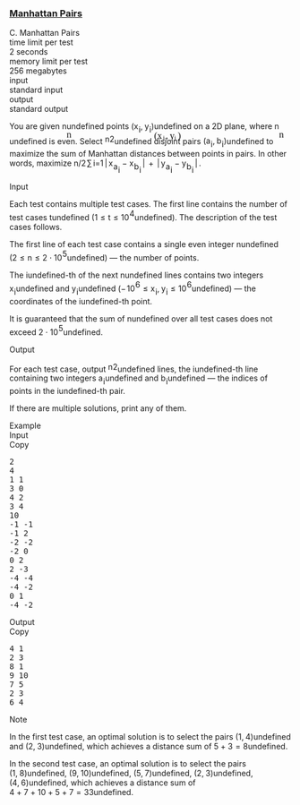 <h3><a href="https://codeforces.com/contest/2122/problem/C" target="_blank" rel="noopener noreferrer">Manhattan Pairs</a></h3>
<div class="header"><div class="title">C. Manhattan Pairs</div><div class="time-limit"><div class="property-title">time limit per test</div>2 seconds</div><div class="memory-limit"><div class="property-title">memory limit per test</div>256 megabytes</div><div class="input-file input-standard"><div class="property-title">input</div>standard input</div><div class="output-file output-standard"><div class="property-title">output</div>standard output</div></div><div><p> </p><p>You are given <span class="MathJax_Preview" style="color: inherit;"><span class="MJXp-math" id="MJXp-Span-1"><span class="MJXp-mi MJXp-italic" id="MJXp-Span-2">n</span></span></span><span class="MathJax MathJax_Processed" id="MathJax-Element-1-Frame" tabindex="0" style=""><nobr><span class="math" id="MathJax-Span-1"><span style="display: inline-block; position: relative; width: 0em; height: 0px; font-size: 122%;"><span style="position: absolute;"><span class="mrow" id="MathJax-Span-2"><span class="mi" id="MathJax-Span-3" style="font-family: MathJax_Math-italic;">n</span></span></span></span></span></nobr></span>undefined points <span class="MathJax_Preview" style="color: inherit;"><span class="MJXp-math" id="MJXp-Span-3"><span class="MJXp-mo" id="MJXp-Span-4" style="margin-left: 0em; margin-right: 0em;">(</span><span class="MJXp-msubsup" id="MJXp-Span-5"><span class="MJXp-mi MJXp-italic" id="MJXp-Span-6" style="margin-right: 0.05em;">x</span><span class="MJXp-mi MJXp-italic MJXp-script" id="MJXp-Span-7" style="vertical-align: -0.4em;">i</span></span><span class="MJXp-mo" id="MJXp-Span-8" style="margin-left: 0em; margin-right: 0.222em;">,</span><span class="MJXp-msubsup" id="MJXp-Span-9"><span class="MJXp-mi MJXp-italic" id="MJXp-Span-10" style="margin-right: 0.05em;">y</span><span class="MJXp-mi MJXp-italic MJXp-script" id="MJXp-Span-11" style="vertical-align: -0.4em;">i</span></span><span class="MJXp-mo" id="MJXp-Span-12" style="margin-left: 0em; margin-right: 0em;">)</span></span></span><span class="MathJax MathJax_Processed" id="MathJax-Element-2-Frame" tabindex="0" style=""><nobr><span class="math" id="MathJax-Span-4"><span style="display: inline-block; position: relative; width: 0em; height: 0px; font-size: 122%;"><span style="position: absolute;"><span class="mrow" id="MathJax-Span-5"><span class="mo" id="MathJax-Span-6" style="font-family: MathJax_Main;">(</span><span class="msubsup" id="MathJax-Span-7"><span style="display: inline-block; position: relative; width: 0.881em; height: 0px;"><span style="position: absolute; clip: rect(3.34em, 1000.53em, 4.16em, -999.997em); top: -3.978em; left: 0em;"><span class="mi" id="MathJax-Span-8" style="font-family: MathJax_Math-italic;">x</span><span style="display: inline-block; width: 0px; height: 3.984em;"></span></span><span style="position: absolute; top: -3.803em; left: 0.588em;"><span class="mi" id="MathJax-Span-9" style="font-size: 70.7%; font-family: MathJax_Math-italic;">i</span><span style="display: inline-block; width: 0px; height: 3.984em;"></span></span></span></span><span class="mo" id="MathJax-Span-10" style="font-family: MathJax_Main;">,</span><span class="msubsup" id="MathJax-Span-11" style="padding-left: 0.179em;"><span style="display: inline-block; position: relative; width: 0.823em; height: 0px;"><span style="position: absolute; clip: rect(3.34em, 1000.47em, 4.394em, -999.997em); top: -3.978em; left: 0em;"><span class="mi" id="MathJax-Span-12" style="font-family: MathJax_Math-italic;">y<span style="display: inline-block; overflow: hidden; height: 1px; width: 0.003em;"></span></span><span style="display: inline-block; width: 0px; height: 3.984em;"></span></span><span style="position: absolute; top: -3.803em; left: 0.471em;"><span class="mi" id="MathJax-Span-13" style="font-size: 70.7%; font-family: MathJax_Math-italic;">i</span><span style="display: inline-block; width: 0px; height: 3.984em;"></span></span></span></span><span class="mo" id="MathJax-Span-14" style="font-family: MathJax_Main;">)</span></span></span></span></span></nobr></span>undefined on a 2D plane, where <span class="MathJax_Preview" style="color: inherit;"><span class="MJXp-math" id="MJXp-Span-13"><span class="MJXp-mi MJXp-italic" id="MJXp-Span-14">n</span></span></span><span class="MathJax MathJax_Processed" id="MathJax-Element-3-Frame" tabindex="0" style=""><nobr><span class="math" id="MathJax-Span-15"><span style="display: inline-block; position: relative; width: 0em; height: 0px; font-size: 122%;"><span style="position: absolute;"><span class="mrow" id="MathJax-Span-16"><span class="mi" id="MathJax-Span-17" style="font-family: MathJax_Math-italic;">n</span></span></span></span></span></nobr></span>undefined is even. Select <span class="MathJax_Preview" style="color: inherit;"><span class="MJXp-math" id="MJXp-Span-15"><span class="MJXp-mstyle" id="MJXp-Span-16"><span class="MJXp-mfrac" id="MJXp-Span-17" style="vertical-align: 0.25em;"><span class="MJXp-box MJXp-script"><span class="MJXp-mi MJXp-italic" id="MJXp-Span-18">n</span></span><span class="MJXp-box" style="margin-top: -0.9em;"><span class="MJXp-denom"><span><span class="MJXp-rule" style="height: 1em; border-top: none; border-bottom: 1px solid; margin: 0.1em 0px;"></span></span><span><span class="MJXp-box MJXp-script"><span class="MJXp-mn" id="MJXp-Span-19">2</span></span></span></span></span></span></span></span></span><span class="MathJax MathJax_Processing" id="MathJax-Element-4-Frame" tabindex="0"></span>undefined disjoint pairs <span class="MathJax_Preview" style="color: inherit;"><span class="MJXp-math" id="MJXp-Span-20"><span class="MJXp-mo" id="MJXp-Span-21" style="margin-left: 0em; margin-right: 0em;">(</span><span class="MJXp-msubsup" id="MJXp-Span-22"><span class="MJXp-mi MJXp-italic" id="MJXp-Span-23" style="margin-right: 0.05em;">a</span><span class="MJXp-mi MJXp-italic MJXp-script" id="MJXp-Span-24" style="vertical-align: -0.4em;">i</span></span><span class="MJXp-mo" id="MJXp-Span-25" style="margin-left: 0em; margin-right: 0.222em;">,</span><span class="MJXp-msubsup" id="MJXp-Span-26"><span class="MJXp-mi MJXp-italic" id="MJXp-Span-27" style="margin-right: 0.05em;">b</span><span class="MJXp-mi MJXp-italic MJXp-script" id="MJXp-Span-28" style="vertical-align: -0.4em;">i</span></span><span class="MJXp-mo" id="MJXp-Span-29" style="margin-left: 0em; margin-right: 0em;">)</span></span></span><span class="MathJax MathJax_Processing" id="MathJax-Element-5-Frame" tabindex="0"></span>undefined to maximize the sum of Manhattan distances between points in pairs. In other words, maximize <span class="MathJax_Preview" style="color: inherit;"><span class="MJXp-math MJXp-display" id="MJXp-Span-30"><span class="MJXp-munderover" id="MJXp-Span-31"><span><span class="MJXp-over"><span class=" MJXp-script"><span class="MJXp-mrow" id="MJXp-Span-37" style="margin-right: 0px; margin-left: 0px;"><span class="MJXp-mi MJXp-italic" id="MJXp-Span-38">n</span><span class="MJXp-mrow" id="MJXp-Span-39"><span class="MJXp-mo" id="MJXp-Span-40">/</span></span><span class="MJXp-mn" id="MJXp-Span-41">2</span></span></span><span class=""><span class="MJXp-mo" id="MJXp-Span-32" style="margin-left: 0.111em; margin-right: 0.167em;"><span class="MJXp-largeop">∑</span></span></span></span></span><span class=" MJXp-script"><span class="MJXp-mrow" id="MJXp-Span-33" style="margin-left: 0px;"><span class="MJXp-mi MJXp-italic" id="MJXp-Span-34">i</span><span class="MJXp-mo" id="MJXp-Span-35">=</span><span class="MJXp-mn" id="MJXp-Span-36">1</span></span></span></span><span class="MJXp-mrow" id="MJXp-Span-42"><span class="MJXp-mo" id="MJXp-Span-43" style="margin-left: 0.167em; margin-right: 0.167em;">|</span></span><span class="MJXp-msubsup" id="MJXp-Span-44"><span class="MJXp-mi MJXp-italic" id="MJXp-Span-45" style="margin-right: 0.05em;">x</span><span class="MJXp-mrow MJXp-script" id="MJXp-Span-46" style="vertical-align: -0.4em;"><span class="MJXp-msubsup" id="MJXp-Span-47"><span class="MJXp-mi MJXp-italic" id="MJXp-Span-48" style="margin-right: 0.05em;">a</span><span class="MJXp-mi MJXp-italic MJXp-script" id="MJXp-Span-49" style="vertical-align: -0.4em;">i</span></span></span></span><span class="MJXp-mo" id="MJXp-Span-50" style="margin-left: 0.267em; margin-right: 0.267em;">−</span><span class="MJXp-msubsup" id="MJXp-Span-51"><span class="MJXp-mi MJXp-italic" id="MJXp-Span-52" style="margin-right: 0.05em;">x</span><span class="MJXp-mrow MJXp-script" id="MJXp-Span-53" style="vertical-align: -0.4em;"><span class="MJXp-msubsup" id="MJXp-Span-54"><span class="MJXp-mi MJXp-italic" id="MJXp-Span-55" style="margin-right: 0.05em;">b</span><span class="MJXp-mi MJXp-italic MJXp-script" id="MJXp-Span-56" style="vertical-align: -0.4em;">i</span></span></span></span><span class="MJXp-mrow" id="MJXp-Span-57"><span class="MJXp-mo" id="MJXp-Span-58" style="margin-left: 0.167em; margin-right: 0.167em;">|</span></span><span class="MJXp-mo" id="MJXp-Span-59" style="margin-left: 0.267em; margin-right: 0.267em;">+</span><span class="MJXp-mrow" id="MJXp-Span-60"><span class="MJXp-mo" id="MJXp-Span-61" style="margin-left: 0.167em; margin-right: 0.167em;">|</span></span><span class="MJXp-msubsup" id="MJXp-Span-62"><span class="MJXp-mi MJXp-italic" id="MJXp-Span-63" style="margin-right: 0.05em;">y</span><span class="MJXp-mrow MJXp-script" id="MJXp-Span-64" style="vertical-align: -0.4em;"><span class="MJXp-msubsup" id="MJXp-Span-65"><span class="MJXp-mi MJXp-italic" id="MJXp-Span-66" style="margin-right: 0.05em;">a</span><span class="MJXp-mi MJXp-italic MJXp-script" id="MJXp-Span-67" style="vertical-align: -0.4em;">i</span></span></span></span><span class="MJXp-mo" id="MJXp-Span-68" style="margin-left: 0.267em; margin-right: 0.267em;">−</span><span class="MJXp-msubsup" id="MJXp-Span-69"><span class="MJXp-mi MJXp-italic" id="MJXp-Span-70" style="margin-right: 0.05em;">y</span><span class="MJXp-mrow MJXp-script" id="MJXp-Span-71" style="vertical-align: -0.4em;"><span class="MJXp-msubsup" id="MJXp-Span-72"><span class="MJXp-mi MJXp-italic" id="MJXp-Span-73" style="margin-right: 0.05em;">b</span><span class="MJXp-mi MJXp-italic MJXp-script" id="MJXp-Span-74" style="vertical-align: -0.4em;">i</span></span></span></span><span class="MJXp-mrow" id="MJXp-Span-75"><span class="MJXp-mo" id="MJXp-Span-76" style="margin-left: 0.167em; margin-right: 0.167em;">|</span></span><span class="MJXp-mo" id="MJXp-Span-77" style="margin-left: 0em; margin-right: 0.222em;">.</span></span></span><div class="MathJax_Display MathJax_Processing"><span class="MathJax" id="MathJax-Element-6-Frame" tabindex="0"></span></div><script type="math/tex; mode=display" id="MathJax-Element-6">\sum_{i=1}^{n/2} |x_{a_i} - x_{b_i}| + |y_{a_i} - y_{b_i}|.</script></p></div><div class="input-specification"><div class="section-title">Input</div><p>Each test contains multiple test cases. The first line contains the number of test cases <span class="MathJax_Preview" style="color: inherit;"><span class="MJXp-math" id="MJXp-Span-78"><span class="MJXp-mi MJXp-italic" id="MJXp-Span-79">t</span></span></span><span class="MathJax MathJax_Processing" id="MathJax-Element-7-Frame" tabindex="0"></span>undefined (<span class="MathJax_Preview" style="color: inherit;"><span class="MJXp-math" id="MJXp-Span-80"><span class="MJXp-mn" id="MJXp-Span-81">1</span><span class="MJXp-mo" id="MJXp-Span-82" style="margin-left: 0.333em; margin-right: 0.333em;">≤</span><span class="MJXp-mi MJXp-italic" id="MJXp-Span-83">t</span><span class="MJXp-mo" id="MJXp-Span-84" style="margin-left: 0.333em; margin-right: 0.333em;">≤</span><span class="MJXp-msubsup" id="MJXp-Span-85"><span class="MJXp-mn" id="MJXp-Span-86" style="margin-right: 0.05em;">10</span><span class="MJXp-mn MJXp-script" id="MJXp-Span-87" style="vertical-align: 0.5em;">4</span></span></span></span><span class="MathJax MathJax_Processing" id="MathJax-Element-8-Frame" tabindex="0"></span>undefined). The description of the test cases follows. </p><p>The first line of each test case contains a single even integer <span class="MathJax_Preview" style="color: inherit;"><span class="MJXp-math" id="MJXp-Span-88"><span class="MJXp-mi MJXp-italic" id="MJXp-Span-89">n</span></span></span><span class="MathJax MathJax_Processing" id="MathJax-Element-9-Frame" tabindex="0"></span>undefined (<span class="MathJax_Preview" style="color: inherit;"><span class="MJXp-math" id="MJXp-Span-90"><span class="MJXp-mn" id="MJXp-Span-91">2</span><span class="MJXp-mo" id="MJXp-Span-92" style="margin-left: 0.333em; margin-right: 0.333em;">≤</span><span class="MJXp-mi MJXp-italic" id="MJXp-Span-93">n</span><span class="MJXp-mo" id="MJXp-Span-94" style="margin-left: 0.333em; margin-right: 0.333em;">≤</span><span class="MJXp-mn" id="MJXp-Span-95">2</span><span class="MJXp-mo" id="MJXp-Span-96" style="margin-left: 0.267em; margin-right: 0.267em;">⋅</span><span class="MJXp-msubsup" id="MJXp-Span-97"><span class="MJXp-mn" id="MJXp-Span-98" style="margin-right: 0.05em;">10</span><span class="MJXp-mn MJXp-script" id="MJXp-Span-99" style="vertical-align: 0.5em;">5</span></span></span></span><span class="MathJax MathJax_Processing" id="MathJax-Element-10-Frame" tabindex="0"></span>undefined)&nbsp;— the number of points.</p><p>The <span class="MathJax_Preview" style="color: inherit;"><span class="MJXp-math" id="MJXp-Span-100"><span class="MJXp-mi MJXp-italic" id="MJXp-Span-101">i</span></span></span><span class="MathJax MathJax_Processing" id="MathJax-Element-11-Frame" tabindex="0"></span>undefined-th of the next <span class="MathJax_Preview" style="color: inherit;"><span class="MJXp-math" id="MJXp-Span-102"><span class="MJXp-mi MJXp-italic" id="MJXp-Span-103">n</span></span></span><span class="MathJax MathJax_Processing" id="MathJax-Element-12-Frame" tabindex="0"></span>undefined lines contains two integers <span class="MathJax_Preview" style="color: inherit;"><span class="MJXp-math" id="MJXp-Span-104"><span class="MJXp-msubsup" id="MJXp-Span-105"><span class="MJXp-mi MJXp-italic" id="MJXp-Span-106" style="margin-right: 0.05em;">x</span><span class="MJXp-mi MJXp-italic MJXp-script" id="MJXp-Span-107" style="vertical-align: -0.4em;">i</span></span></span></span><span class="MathJax MathJax_Processing" id="MathJax-Element-13-Frame" tabindex="0"></span>undefined and <span class="MathJax_Preview" style="color: inherit;"><span class="MJXp-math" id="MJXp-Span-108"><span class="MJXp-msubsup" id="MJXp-Span-109"><span class="MJXp-mi MJXp-italic" id="MJXp-Span-110" style="margin-right: 0.05em;">y</span><span class="MJXp-mi MJXp-italic MJXp-script" id="MJXp-Span-111" style="vertical-align: -0.4em;">i</span></span></span></span><span class="MathJax MathJax_Processing" id="MathJax-Element-14-Frame" tabindex="0"></span>undefined (<span class="MathJax_Preview" style="color: inherit;"><span class="MJXp-math" id="MJXp-Span-112"><span class="MJXp-mo" id="MJXp-Span-113" style="margin-left: 0em; margin-right: 0.111em;">−</span><span class="MJXp-msubsup" id="MJXp-Span-114"><span class="MJXp-mn" id="MJXp-Span-115" style="margin-right: 0.05em;">10</span><span class="MJXp-mn MJXp-script" id="MJXp-Span-116" style="vertical-align: 0.5em;">6</span></span><span class="MJXp-mo" id="MJXp-Span-117" style="margin-left: 0.333em; margin-right: 0.333em;">≤</span><span class="MJXp-msubsup" id="MJXp-Span-118"><span class="MJXp-mi MJXp-italic" id="MJXp-Span-119" style="margin-right: 0.05em;">x</span><span class="MJXp-mi MJXp-italic MJXp-script" id="MJXp-Span-120" style="vertical-align: -0.4em;">i</span></span><span class="MJXp-mo" id="MJXp-Span-121" style="margin-left: 0em; margin-right: 0.222em;">,</span><span class="MJXp-msubsup" id="MJXp-Span-122"><span class="MJXp-mi MJXp-italic" id="MJXp-Span-123" style="margin-right: 0.05em;">y</span><span class="MJXp-mi MJXp-italic MJXp-script" id="MJXp-Span-124" style="vertical-align: -0.4em;">i</span></span><span class="MJXp-mo" id="MJXp-Span-125" style="margin-left: 0.333em; margin-right: 0.333em;">≤</span><span class="MJXp-msubsup" id="MJXp-Span-126"><span class="MJXp-mn" id="MJXp-Span-127" style="margin-right: 0.05em;">10</span><span class="MJXp-mn MJXp-script" id="MJXp-Span-128" style="vertical-align: 0.5em;">6</span></span></span></span><span class="MathJax MathJax_Processing" id="MathJax-Element-15-Frame" tabindex="0"></span>undefined)&nbsp;— the coordinates of the <span class="MathJax_Preview" style="color: inherit;"><span class="MJXp-math" id="MJXp-Span-129"><span class="MJXp-mi MJXp-italic" id="MJXp-Span-130">i</span></span></span><span class="MathJax MathJax_Processing" id="MathJax-Element-16-Frame" tabindex="0"></span>undefined-th point.</p><p>It is guaranteed that the sum of <span class="MathJax_Preview" style="color: inherit;"><span class="MJXp-math" id="MJXp-Span-131"><span class="MJXp-mi MJXp-italic" id="MJXp-Span-132">n</span></span></span><span class="MathJax MathJax_Processing" id="MathJax-Element-17-Frame" tabindex="0"></span>undefined over all test cases does not exceed <span class="MathJax_Preview" style="color: inherit;"><span class="MJXp-math" id="MJXp-Span-133"><span class="MJXp-mn" id="MJXp-Span-134">2</span><span class="MJXp-mo" id="MJXp-Span-135" style="margin-left: 0.267em; margin-right: 0.267em;">⋅</span><span class="MJXp-msubsup" id="MJXp-Span-136"><span class="MJXp-mn" id="MJXp-Span-137" style="margin-right: 0.05em;">10</span><span class="MJXp-mn MJXp-script" id="MJXp-Span-138" style="vertical-align: 0.5em;">5</span></span></span></span><span class="MathJax MathJax_Processing" id="MathJax-Element-18-Frame" tabindex="0"></span>undefined. </p></div><div class="output-specification"><div class="section-title">Output</div><p>For each test case, output <span class="MathJax_Preview" style="color: inherit;"><span class="MJXp-math" id="MJXp-Span-139"><span class="MJXp-mstyle" id="MJXp-Span-140"><span class="MJXp-mfrac" id="MJXp-Span-141" style="vertical-align: 0.25em;"><span class="MJXp-box MJXp-script"><span class="MJXp-mi MJXp-italic" id="MJXp-Span-142">n</span></span><span class="MJXp-box" style="margin-top: -0.9em;"><span class="MJXp-denom"><span><span class="MJXp-rule" style="height: 1em; border-top: none; border-bottom: 1px solid; margin: 0.1em 0px;"></span></span><span><span class="MJXp-box MJXp-script"><span class="MJXp-mn" id="MJXp-Span-143">2</span></span></span></span></span></span></span></span></span><span class="MathJax MathJax_Processing" id="MathJax-Element-19-Frame" tabindex="0"></span>undefined lines, the <span class="MathJax_Preview" style="color: inherit;"><span class="MJXp-math" id="MJXp-Span-144"><span class="MJXp-mi MJXp-italic" id="MJXp-Span-145">i</span></span></span><span class="MathJax MathJax_Processing" id="MathJax-Element-20-Frame" tabindex="0"></span>undefined-th line containing two integers <span class="MathJax_Preview" style="color: inherit;"><span class="MJXp-math" id="MJXp-Span-146"><span class="MJXp-msubsup" id="MJXp-Span-147"><span class="MJXp-mi MJXp-italic" id="MJXp-Span-148" style="margin-right: 0.05em;">a</span><span class="MJXp-mi MJXp-italic MJXp-script" id="MJXp-Span-149" style="vertical-align: -0.4em;">i</span></span></span></span><span class="MathJax MathJax_Processing" id="MathJax-Element-21-Frame" tabindex="0"></span>undefined and <span class="MathJax_Preview" style="color: inherit;"><span class="MJXp-math" id="MJXp-Span-150"><span class="MJXp-msubsup" id="MJXp-Span-151"><span class="MJXp-mi MJXp-italic" id="MJXp-Span-152" style="margin-right: 0.05em;">b</span><span class="MJXp-mi MJXp-italic MJXp-script" id="MJXp-Span-153" style="vertical-align: -0.4em;">i</span></span></span></span><span class="MathJax MathJax_Processing" id="MathJax-Element-22-Frame" tabindex="0"></span>undefined&nbsp;— the indices of points in the <span class="MathJax_Preview" style="color: inherit;"><span class="MJXp-math" id="MJXp-Span-154"><span class="MJXp-mi MJXp-italic" id="MJXp-Span-155">i</span></span></span><span class="MathJax MathJax_Processing" id="MathJax-Element-23-Frame" tabindex="0"></span>undefined-th pair.</p><p>If there are multiple solutions, print any of them.</p></div><div class="sample-tests"><div class="section-title">Example</div><div class="sample-test"><div class="input"><div class="title">Input<div title="Copy" data-clipboard-target="#id0033879968071042954" id="id007729802902801496" class="input-output-copier">Copy</div></div><pre id="id0033879968071042954"><div class="test-example-line test-example-line-even test-example-line-0">2</div><div class="test-example-line test-example-line-odd test-example-line-1">4</div><div class="test-example-line test-example-line-odd test-example-line-1">1 1</div><div class="test-example-line test-example-line-odd test-example-line-1">3 0</div><div class="test-example-line test-example-line-odd test-example-line-1">4 2</div><div class="test-example-line test-example-line-odd test-example-line-1">3 4</div><div class="test-example-line test-example-line-even test-example-line-2">10</div><div class="test-example-line test-example-line-even test-example-line-2">-1 -1</div><div class="test-example-line test-example-line-even test-example-line-2">-1 2</div><div class="test-example-line test-example-line-even test-example-line-2">-2 -2</div><div class="test-example-line test-example-line-even test-example-line-2">-2 0</div><div class="test-example-line test-example-line-even test-example-line-2">0 2</div><div class="test-example-line test-example-line-even test-example-line-2">2 -3</div><div class="test-example-line test-example-line-even test-example-line-2">-4 -4</div><div class="test-example-line test-example-line-even test-example-line-2">-4 -2</div><div class="test-example-line test-example-line-even test-example-line-2">0 1</div><div class="test-example-line test-example-line-even test-example-line-2">-4 -2</div></pre></div><div class="output"><div class="title">Output<div title="Copy" data-clipboard-target="#id006508379232919013" id="id00302508614052136" class="input-output-copier">Copy</div></div><pre id="id006508379232919013">4 1
2 3
8 1
9 10
7 5
2 3
6 4
</pre></div></div></div><div class="note"><div class="section-title">Note</div><p>In the first test case, an optimal solution is to select the pairs <span class="MathJax_Preview" style="color: inherit;"><span class="MJXp-math" id="MJXp-Span-156"><span class="MJXp-mo" id="MJXp-Span-157" style="margin-left: 0em; margin-right: 0em;">(</span><span class="MJXp-mn" id="MJXp-Span-158">1</span><span class="MJXp-mo" id="MJXp-Span-159" style="margin-left: 0em; margin-right: 0.222em;">,</span><span class="MJXp-mn" id="MJXp-Span-160">4</span><span class="MJXp-mo" id="MJXp-Span-161" style="margin-left: 0em; margin-right: 0em;">)</span></span></span><span class="MathJax MathJax_Processing" id="MathJax-Element-24-Frame" tabindex="0"></span>undefined and <span class="MathJax_Preview" style="color: inherit;"><span class="MJXp-math" id="MJXp-Span-162"><span class="MJXp-mo" id="MJXp-Span-163" style="margin-left: 0em; margin-right: 0em;">(</span><span class="MJXp-mn" id="MJXp-Span-164">2</span><span class="MJXp-mo" id="MJXp-Span-165" style="margin-left: 0em; margin-right: 0.222em;">,</span><span class="MJXp-mn" id="MJXp-Span-166">3</span><span class="MJXp-mo" id="MJXp-Span-167" style="margin-left: 0em; margin-right: 0em;">)</span></span></span><span class="MathJax MathJax_Processing" id="MathJax-Element-25-Frame" tabindex="0"></span>undefined, which achieves a distance sum of <span class="MathJax_Preview" style="color: inherit;"><span class="MJXp-math" id="MJXp-Span-168"><span class="MJXp-mn" id="MJXp-Span-169">5</span><span class="MJXp-mo" id="MJXp-Span-170" style="margin-left: 0.267em; margin-right: 0.267em;">+</span><span class="MJXp-mn" id="MJXp-Span-171">3</span><span class="MJXp-mo" id="MJXp-Span-172" style="margin-left: 0.333em; margin-right: 0.333em;">=</span><span class="MJXp-mn" id="MJXp-Span-173">8</span></span></span><span class="MathJax MathJax_Processing" id="MathJax-Element-26-Frame" tabindex="0"></span>undefined.</p><p>In the second test case, an optimal solution is to select the pairs <span class="MathJax_Preview" style="color: inherit;"><span class="MJXp-math" id="MJXp-Span-174"><span class="MJXp-mo" id="MJXp-Span-175" style="margin-left: 0em; margin-right: 0em;">(</span><span class="MJXp-mn" id="MJXp-Span-176">1</span><span class="MJXp-mo" id="MJXp-Span-177" style="margin-left: 0em; margin-right: 0.222em;">,</span><span class="MJXp-mn" id="MJXp-Span-178">8</span><span class="MJXp-mo" id="MJXp-Span-179" style="margin-left: 0em; margin-right: 0em;">)</span></span></span><span class="MathJax MathJax_Processing" id="MathJax-Element-27-Frame" tabindex="0"></span>undefined, <span class="MathJax_Preview" style="color: inherit;"><span class="MJXp-math" id="MJXp-Span-180"><span class="MJXp-mo" id="MJXp-Span-181" style="margin-left: 0em; margin-right: 0em;">(</span><span class="MJXp-mn" id="MJXp-Span-182">9</span><span class="MJXp-mo" id="MJXp-Span-183" style="margin-left: 0em; margin-right: 0.222em;">,</span><span class="MJXp-mn" id="MJXp-Span-184">10</span><span class="MJXp-mo" id="MJXp-Span-185" style="margin-left: 0em; margin-right: 0em;">)</span></span></span><span class="MathJax MathJax_Processing" id="MathJax-Element-28-Frame" tabindex="0"></span>undefined, <span class="MathJax_Preview" style="color: inherit;"><span class="MJXp-math" id="MJXp-Span-186"><span class="MJXp-mo" id="MJXp-Span-187" style="margin-left: 0em; margin-right: 0em;">(</span><span class="MJXp-mn" id="MJXp-Span-188">5</span><span class="MJXp-mo" id="MJXp-Span-189" style="margin-left: 0em; margin-right: 0.222em;">,</span><span class="MJXp-mn" id="MJXp-Span-190">7</span><span class="MJXp-mo" id="MJXp-Span-191" style="margin-left: 0em; margin-right: 0em;">)</span></span></span><span class="MathJax MathJax_Processing" id="MathJax-Element-29-Frame" tabindex="0"></span>undefined, <span class="MathJax_Preview" style="color: inherit;"><span class="MJXp-math" id="MJXp-Span-192"><span class="MJXp-mo" id="MJXp-Span-193" style="margin-left: 0em; margin-right: 0em;">(</span><span class="MJXp-mn" id="MJXp-Span-194">2</span><span class="MJXp-mo" id="MJXp-Span-195" style="margin-left: 0em; margin-right: 0.222em;">,</span><span class="MJXp-mn" id="MJXp-Span-196">3</span><span class="MJXp-mo" id="MJXp-Span-197" style="margin-left: 0em; margin-right: 0em;">)</span></span></span><span class="MathJax MathJax_Processing" id="MathJax-Element-30-Frame" tabindex="0"></span>undefined, <span class="MathJax_Preview" style="color: inherit;"><span class="MJXp-math" id="MJXp-Span-198"><span class="MJXp-mo" id="MJXp-Span-199" style="margin-left: 0em; margin-right: 0em;">(</span><span class="MJXp-mn" id="MJXp-Span-200">4</span><span class="MJXp-mo" id="MJXp-Span-201" style="margin-left: 0em; margin-right: 0.222em;">,</span><span class="MJXp-mn" id="MJXp-Span-202">6</span><span class="MJXp-mo" id="MJXp-Span-203" style="margin-left: 0em; margin-right: 0em;">)</span></span></span><span class="MathJax MathJax_Processing" id="MathJax-Element-31-Frame" tabindex="0"></span>undefined, which achieves a distance sum of <span class="MathJax_Preview" style="color: inherit;"><span class="MJXp-math" id="MJXp-Span-204"><span class="MJXp-mn" id="MJXp-Span-205">4</span><span class="MJXp-mo" id="MJXp-Span-206" style="margin-left: 0.267em; margin-right: 0.267em;">+</span><span class="MJXp-mn" id="MJXp-Span-207">7</span><span class="MJXp-mo" id="MJXp-Span-208" style="margin-left: 0.267em; margin-right: 0.267em;">+</span><span class="MJXp-mn" id="MJXp-Span-209">10</span><span class="MJXp-mo" id="MJXp-Span-210" style="margin-left: 0.267em; margin-right: 0.267em;">+</span><span class="MJXp-mn" id="MJXp-Span-211">5</span><span class="MJXp-mo" id="MJXp-Span-212" style="margin-left: 0.267em; margin-right: 0.267em;">+</span><span class="MJXp-mn" id="MJXp-Span-213">7</span><span class="MJXp-mo" id="MJXp-Span-214" style="margin-left: 0.333em; margin-right: 0.333em;">=</span><span class="MJXp-mn" id="MJXp-Span-215">33</span></span></span><span class="MathJax MathJax_Processing" id="MathJax-Element-32-Frame" tabindex="0"></span>undefined.</p></div>